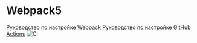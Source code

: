 # Webpack5

[Руководство по настройке Webpack](https://webpack.js.org/guides/)
[Руководство по настройке GitHub Actions](https://docs.github.com/en/actions/quickstart)
![CI](https://github.com/IvanKravz/git@github.com:IvanKravz/ahj-code.git/actions/workflows/web.yml/badge.svg)

